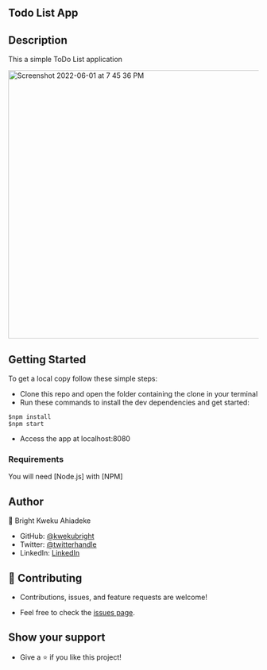 ## Todo List App

## Description
This a simple ToDo List application

<img width="540" alt="Screenshot 2022-06-01 at 7 45 36 PM" src="https://user-images.githubusercontent.com/5249414/171479450-800e5323-23e8-4083-9fbc-7ee55ce61ad3.png">

## Getting Started

To get a local copy follow these simple steps:

- Clone this repo and open the folder containing the clone in your terminal
- Run these commands to install the dev dependencies and get started:

```
$npm install
$npm start
```
- Access the app at localhost:8080

### Requirements

You will need [Node.js] with [NPM]

## Author

👤 Bright Kweku Ahiadeke

- GitHub: [@kwekubright](https://github.com/kwekubright)
- Twitter: [@twitterhandle](https://twitter.com/kwekubright_)
- LinkedIn: [LinkedIn](https://linkedin.com/in/kwekubright)

## 🤝 Contributing

- Contributions, issues, and feature requests are welcome!

- Feel free to check the [issues page](../../issues/).

## Show your support

- Give a ⭐️ if you like this project!
